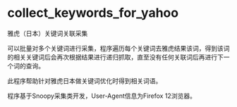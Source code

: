collect_keywords_for_yahoo
==========================

雅虎（日本）关键词关联采集

可以批量对多个关键词进行采集，程序遍历每个关键词去雅虎结果该词，得到该词的相关关键词后会再次根据结果进行递归抓取，直至没有任何关联词后再进行下一个词的查询。

此程序帮助针对雅虎日本做关键词优化时得到相关词语。

程序基于Snoopy采集类开发，User-Agent信息为Firefox 12浏览器。
